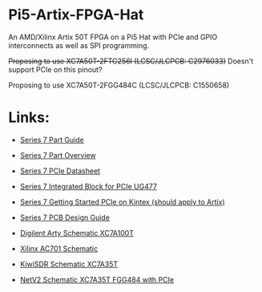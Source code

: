 # Pi5-Artix-FPGA-Hat
An AMD/Xilinx Artix 50T FPGA on a Pi5 Hat with PCIe and GPIO interconnects as well as SPI programming.

~~Proposing to use XC7A50T-2FTG256I (LCSC/JLCPCB: C2976033)~~ Doesn't support PCIe on this pinout?

Proposing to use XC7A50T-2FGG484C (LCSC/JLCPCB: C1550658)

# Links:

* [Series 7 Part Guide](https://docs.xilinx.com/v/u/en-US/7-series-product-selection-guide)

* [Series 7 Part Overview](https://docs.xilinx.com/v/u/en-US/ds180_7Series_Overview)

* [Series 7 PCIe Datasheet](https://docs.xilinx.com/v/u/en-US/ds821_7series_pcie)

* [Series 7 Integrated Block for PCIe UG477](https://docs.xilinx.com/v/u/en-US/ug477_7Series_IntBlock_PCIe)

* [Series 7 Getting Started PCIe on Kintex (should apply to Artix)](https://numato.com/kb/getting-started-with-pci-express-on-nereid/)

* [Series 7 PCB Design Guide](https://docs.xilinx.com/v/u/en-US/ug483_7Series_PCB)

* [Digilent Arty Schematic XC7A100T](https://digilent.com/reference/_media/programmable-logic/arty-a7/arty-a7-e2-sch.pdf)

* [Xilinx AC701 Schematic](https://www.xilinx.com/support/documents/boards_and_kits/artix-7/ac701-schematic-xtp218-rev1-0.pdf)

* [KiwiSDR Schematic XC7A35T](http://kiwisdr.com/docs/KiwiSDR/kiwi.schematic.pdf)

* [NetV2 Schematic XC7A35T FGG484 with PCIe](https://github.com/AlphamaxMedia/netv2-mainboard/blob/master/netv2mvp-pvt1.pdf)
